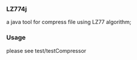 ### LZ774j

a java tool for compress file using LZ77 algorithm;

### Usage

please see test/testCompressor



